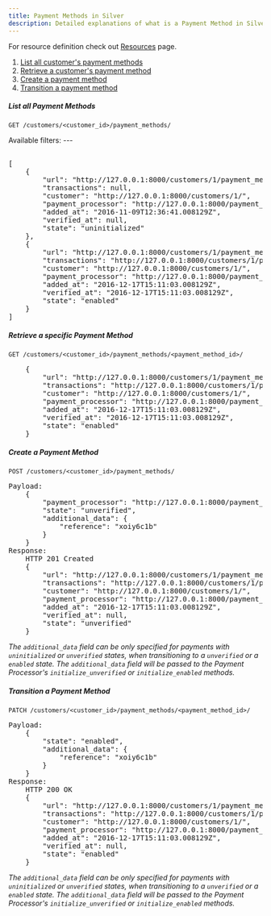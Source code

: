 ```yaml
---
title: Payment Methods in Silver
description: Detailed explanations of what is a Payment Method in Silver, how to retrieve and create one, as well as what does transitioning a Payment method means.
---
```

For resource definition check out [Resources](Resources#payment-method) page.

1. [List all customer's payment methods](#list-all-payment-methods)
2. [Retrieve a customer's payment method](#retrieve-a-specific-payment-method)
3. [Create a payment method](#create-a-payment-method)
4. [Transition a payment method](#transition-a-payment-method)

##### List all Payment Methods

```
GET /customers/<customer_id>/payment_methods/
```

Available filters: ---
<pre>

[
    {
        "url": "http://127.0.0.1:8000/customers/1/payment_methods/1/",
        "transactions": null,
        "customer": "http://127.0.0.1:8000/customers/1/",
        "payment_processor": "http://127.0.0.1:8000/payment_processors/Manual/",
        "added_at": "2016-11-09T12:36:41.008129Z",
        "verified_at": null,
        "state": "uninitialized"
    },
    {
        "url": "http://127.0.0.1:8000/customers/1/payment_methods/2/",
        "transactions": "http://127.0.0.1:8000/customers/1/payment_methods/2/transactions/",
        "customer": "http://127.0.0.1:8000/customers/1/",
        "payment_processor": "http://127.0.0.1:8000/payment_processors/PayPal/",
        "added_at": "2016-12-17T15:11:03.008129Z",
        "verified_at": "2016-12-17T15:11:03.008129Z",
        "state": "enabled"
    }
]
</pre>

##### Retrieve a specific Payment Method

```
GET /customers/<customer_id>/payment_methods/<payment_method_id>/
```
<pre>
    {
        "url": "http://127.0.0.1:8000/customers/1/payment_methods/2/",
        "transactions": "http://127.0.0.1:8000/customers/1/payment_methods/2/transactions/",
        "customer": "http://127.0.0.1:8000/customers/1/",
        "payment_processor": "http://127.0.0.1:8000/payment_processors/PayPal/",
        "added_at": "2016-12-17T15:11:03.008129Z",
        "verified_at": "2016-12-17T15:11:03.008129Z",
        "state": "enabled"
    }
</pre>

##### Create a Payment Method
```
POST /customers/<customer_id>/payment_methods/
```
<pre>
Payload:
    {
        "payment_processor": "http://127.0.0.1:8000/payment_processors/PayPal/",
        "state": "unverified",
        "additional_data": {
            "reference": "xoiy6c1b"
        }
    }
Response:
    HTTP 201 Created
    {
        "url": "http://127.0.0.1:8000/customers/1/payment_methods/2/",
        "transactions": "http://127.0.0.1:8000/customers/1/payment_methods/2/transactions/",
        "customer": "http://127.0.0.1:8000/customers/1/",
        "payment_processor": "http://127.0.0.1:8000/payment_processors/PayPal/",
        "added_at": "2016-12-17T15:11:03.008129Z",
        "verified_at": null,
        "state": "unverified"
    }
</pre>

_The `additional_data` field can be only specified for payments with `uninitialized` or `unverified` states, when transitioning to a `unverified` or a `enabled` state. The `additional_data` field will be passed to the Payment Processor's `initialize_unverified` or `initialize_enabled` methods._  

##### Transition a Payment Method
```
PATCH /customers/<customer_id>/payment_methods/<payment_method_id>/
```
<pre>
Payload:
    {
        "state": "enabled",
        "additional_data": {
            "reference": "xoiy6c1b"
        }
    }
Response:
    HTTP 200 OK
    {
        "url": "http://127.0.0.1:8000/customers/1/payment_methods/2/",
        "transactions": "http://127.0.0.1:8000/customers/1/payment_methods/2/transactions/",
        "customer": "http://127.0.0.1:8000/customers/1/",
        "payment_processor": "http://127.0.0.1:8000/payment_processors/PayPal/",
        "added_at": "2016-12-17T15:11:03.008129Z",
        "verified_at": null,
        "state": "enabled"
    }
</pre>
_The `additional_data` field can be only specified for payments with `uninitialized` or `unverified` states, when transitioning to a `unverified` or a `enabled` state. The `additional_data` field will be passed to the Payment Processor's `initialize_unverified` or `initialize_enabled` methods._  
